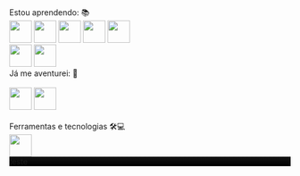 <div style="display: inline_block"><br>
Estou aprendendo: 📚<br>
          <img src="https://cdn.jsdelivr.net/gh/devicons/devicon/icons/php/php-plain.svg" width="40" height="40"/> 
          <img src="https://cdn.jsdelivr.net/gh/devicons/devicon/icons/python/python-original.svg" width="40" height="40"/> 
          <img src="https://cdn.jsdelivr.net/gh/devicons/devicon/icons/c/c-original.svg" width="40" height="40"/> <img src="https://cdn.jsdelivr.net/gh/devicons/devicon/icons/html5/html5-original-wordmark.svg" width="40" height="40"/> 
          <img src="https://cdn.jsdelivr.net/gh/devicons/devicon/icons/css3/css3-plain-wordmark.svg" width="40" height="40"/> <br>
          <img src="https://cdn.jsdelivr.net/gh/devicons/devicon/icons/laravel/laravel-plain-wordmark.svg" width="40" height="40"/> 
          <img src="https://cdn.jsdelivr.net/gh/devicons/devicon/icons/sqlite/sqlite-original.svg" width="40" height="40"/>
</div>
Já me aventurei: 🤠<br>
<div style="display: inline_block"><br>
          <img src="https://cdn.jsdelivr.net/gh/devicons/devicon/icons/csharp/csharp-original.svg" width="40" height="40"/> <img src="https://cdn.jsdelivr.net/gh/devicons/devicon/icons/unity/unity-original.svg" width="40" height="40">
</div>

<div style="display: inline_block"><br>
Ferramentas e tecnologias 🛠💻<br>
          <img src="https://cdn.jsdelivr.net/gh/devicons/devicon/icons/git/git-original.svg" width="40" height="40"/>
</div>
          
          
          
          
<div style="background: linear-gradient(to bottom, #131313, black)">
          teste
</div>
          
          
